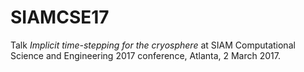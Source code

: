 SIAMCSE17
=========

Talk _Implicit time-stepping for the cryosphere_ at SIAM Computational Science
and Engineering 2017 conference, Atlanta, 2 March 2017.

